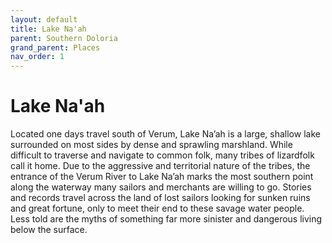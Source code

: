 ```yaml
---
layout: default
title: Lake Na'ah
parent: Southern Doloria
grand_parent: Places
nav_order: 1
---
```


# Lake Na'ah

Located one days travel south of Verum, Lake Na’ah is a large, shallow lake surrounded on most sides by dense and sprawling marshland. While difficult to traverse and navigate to common folk, many tribes of lizardfolk call it home. Due to the aggressive and territorial nature of the tribes, the entrance of the Verum River to Lake Na’ah marks the most southern point along the waterway many sailors and merchants are willing to go. Stories and records travel across the land of lost sailors looking for sunken ruins and great fortune, only to meet their end to these savage water people. Less told are the myths of something far more sinister and dangerous living below the surface.